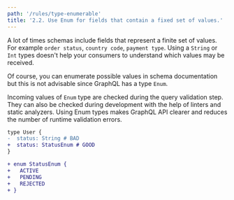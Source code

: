 ```yaml
---
path: '/rules/type-enumerable'
title: '2.2. Use Enum for fields that contain a fixed set of values.'
---
```


A lot of times schemas include fields that represent a finite set of values. For example `order status`, `country code`, `payment type`. Using a `String` or `Int` types doesn't help your consumers to understand which values may be received.

Of course, you can enumerate possible values in schema documentation but this is not advisable since GraphQL has a type `Enum`.

Incoming values of `Enum` type are checked during the query validation step. They can also be checked during development with the help of linters and static analyzers. Using Enum types makes GraphQL API clearer and reduces the number of runtime validation errors.

```diff
type User {
-  status: String # BAD
+  status: StatusEnum # GOOD
}

+ enum StatusEnum {
+   ACTIVE
+   PENDING
+   REJECTED
+ }
```
